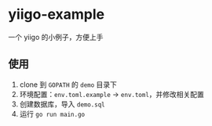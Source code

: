 # yiigo-example
一个 yiigo 的小例子，方便上手

## 使用
1. clone 到 `GOPATH` 的 `demo` 目录下
2. 环境配置：`env.toml.example` -> `env.toml`，并修改相关配置
3. 创建数据库，导入 `demo.sql`
4. 运行 `go run main.go`